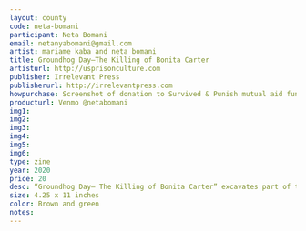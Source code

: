 ```yaml
---
layout: county 
code: neta-bomani
participant: Neta Bomani
email: netanyabomani@gmail.com
artist: mariame kaba and neta bomani
title: Groundhog Day–The Killing of Bonita Carter
artisturl: http://usprisonculture.com
publisher: Irrelevant Press
publisherurl: http://irrelevantpress.com
howpurchase: Screenshot of donation to Survived & Punish mutual aid fund for digital download
producturl: Venmo @netabomani 
img1: 
img2: 
img3: 
img4: 
img5: 
img6: 
type: zine
year: 2020
price: 20
desc: “Groundhog Day– The Killing of Bonita Carter” excavates part of the history of Black people’s resistance to state violence (specifically policing). It’s often said that few people rally around the injury or death of Black women to demand justice. Yet the truth is that there are examples that contradict this assertion. The resistance varies in scale and impact and it is sometimes hidden from our view. However, where there is injustice, you will also find some resistance especially led by Black women. Groundhog Day is a collaboration by Mariame Kaba and neta bomani. Any funds given in exchange for this zine will be go towards the mutual aid fund organized by the New York chapter of Survived & Punished. Sliding scale with a suggested donation of $20.
size: 4.25 x 11 inches
color: Brown and green
notes: 
---
```

